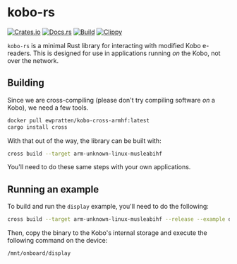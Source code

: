 # kobo-rs

[![Crates.io](https://img.shields.io/crates/v/kobo)](https://crates.io/crates/kobo) 
[![Docs.rs](https://docs.rs/kobo/badge.svg)](https://docs.rs/kobo) 
[![Build](https://github.com/Ewpratten/kobo-rs/actions/workflows/build.yml/badge.svg)](https://github.com/Ewpratten/kobo-rs/actions/workflows/build.yml)
[![Clippy](https://github.com/Ewpratten/kobo-rs/actions/workflows/clippy.yml/badge.svg)](https://github.com/Ewpratten/kobo-rs/actions/workflows/clippy.yml)


`kobo-rs` is a minimal Rust library for interacting with modified Kobo e-readers. This is designed for use in applications running *on* the Kobo, not over the network.

## Building

Since we are cross-compiling (please don't try compiling software *on* a Kobo), we need a few tools.

```sh
docker pull ewpratten/kobo-cross-armhf:latest
cargo install cross
```

With that out of the way, the library can be built with:

```sh
cross build --target arm-unknown-linux-musleabihf
```

You'll need to do these same steps with your own applications.

## Running an example

To build and run the `display` example, you'll need to do the following:

```sh
cross build --target arm-unknown-linux-musleabihf --release --example display
```

Then, copy the binary to the Kobo's internal storage and execute the following command on the device:

```sh
/mnt/onboard/display
```

